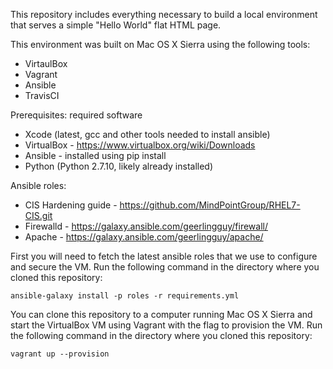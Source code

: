 This repository includes everything necessary to build a local environment that serves a simple "Hello World" flat HTML page.

This environment was built on Mac OS X Sierra using the following tools:
 - VirtaulBox
 - Vagrant
 - Ansible
 - TravisCI
 
 Prerequisites: required software
  - Xcode (latest, gcc and other tools needed to install ansible)
  - VirtualBox - https://www.virtualbox.org/wiki/Downloads
  - Ansible - installed using pip install
  - Python (Python 2.7.10, likely already installed)
  
  Ansible roles:
   - CIS Hardening guide - https://github.com/MindPointGroup/RHEL7-CIS.git
   - Firewalld - https://galaxy.ansible.com/geerlingguy/firewall/
   - Apache - https://galaxy.ansible.com/geerlingguy/apache/

First you will need to fetch the latest ansible roles that we use to configure and secure the VM.  Run the following command in the directory where you cloned this repository:

    ansible-galaxy install -p roles -r requirements.yml
   
You can clone this repository to a computer running Mac OS X Sierra and start the VirtualBox VM using Vagrant with the flag to provision the VM.  Run the following command in the directory where you cloned this repository:

    vagrant up --provision
   
   
   

